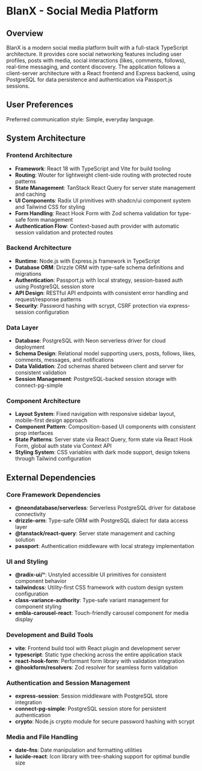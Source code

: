 # BlanX - Social Media Platform

## Overview

BlanX is a modern social media platform built with a full-stack TypeScript architecture. It provides core social networking features including user profiles, posts with media, social interactions (likes, comments, follows), real-time messaging, and content discovery. The application follows a client-server architecture with a React frontend and Express backend, using PostgreSQL for data persistence and authentication via Passport.js sessions.

## User Preferences

Preferred communication style: Simple, everyday language.

## System Architecture

### Frontend Architecture
- **Framework**: React 18 with TypeScript and Vite for build tooling
- **Routing**: Wouter for lightweight client-side routing with protected route patterns
- **State Management**: TanStack React Query for server state management and caching
- **UI Components**: Radix UI primitives with shadcn/ui component system and Tailwind CSS for styling
- **Form Handling**: React Hook Form with Zod schema validation for type-safe form management
- **Authentication Flow**: Context-based auth provider with automatic session validation and protected routes

### Backend Architecture
- **Runtime**: Node.js with Express.js framework in TypeScript
- **Database ORM**: Drizzle ORM with type-safe schema definitions and migrations
- **Authentication**: Passport.js with local strategy, session-based auth using PostgreSQL session store
- **API Design**: RESTful API endpoints with consistent error handling and request/response patterns
- **Security**: Password hashing with scrypt, CSRF protection via express-session configuration

### Data Layer
- **Database**: PostgreSQL with Neon serverless driver for cloud deployment
- **Schema Design**: Relational model supporting users, posts, follows, likes, comments, messages, and notifications
- **Data Validation**: Zod schemas shared between client and server for consistent validation
- **Session Management**: PostgreSQL-backed session storage with connect-pg-simple

### Component Architecture
- **Layout System**: Fixed navigation with responsive sidebar layout, mobile-first design approach
- **Component Pattern**: Composition-based UI components with consistent prop interfaces
- **State Patterns**: Server state via React Query, form state via React Hook Form, global auth state via Context API
- **Styling System**: CSS variables with dark mode support, design tokens through Tailwind configuration

## External Dependencies

### Core Framework Dependencies
- **@neondatabase/serverless**: Serverless PostgreSQL driver for database connectivity
- **drizzle-orm**: Type-safe ORM with PostgreSQL dialect for data access layer
- **@tanstack/react-query**: Server state management and caching solution
- **passport**: Authentication middleware with local strategy implementation

### UI and Styling
- **@radix-ui/***: Unstyled accessible UI primitives for consistent component behavior
- **tailwindcss**: Utility-first CSS framework with custom design system configuration
- **class-variance-authority**: Type-safe variant management for component styling
- **embla-carousel-react**: Touch-friendly carousel component for media display

### Development and Build Tools
- **vite**: Frontend build tool with React plugin and development server
- **typescript**: Static type checking across the entire application stack
- **react-hook-form**: Performant form library with validation integration
- **@hookform/resolvers**: Zod resolver for seamless form validation

### Authentication and Session Management
- **express-session**: Session middleware with PostgreSQL store integration
- **connect-pg-simple**: PostgreSQL session store for persistent authentication
- **crypto**: Node.js crypto module for secure password hashing with scrypt

### Media and File Handling
- **date-fns**: Date manipulation and formatting utilities
- **lucide-react**: Icon library with tree-shaking support for optimal bundle size